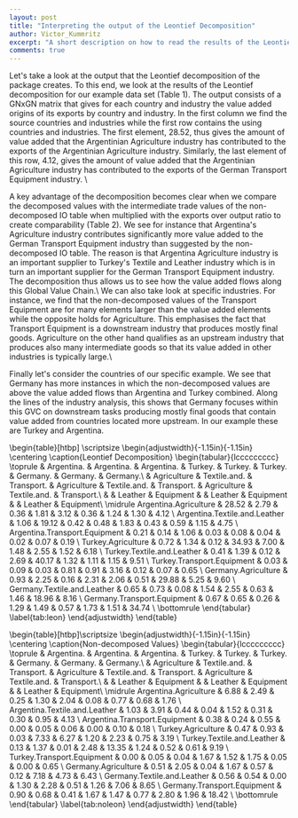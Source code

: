 ```yaml
---
layout: post
title: "Interpreting the output of the Leontief Decomposition"
author: Victor_Kummritz
excerpt: "A short description on how to read the results of the Leontief decomposition and its advanatges."
comments: true
---
```


Let's take a look at the output that the Leontief decomposition of the package creates. To this end, we look at the results of the Leontief decomposition for our example data set (Table 1). The output consists of a GNxGN matrix that gives for each country and industry the value added origins of its exports by country and industry. In the first column we find the source countries and industries while the first row contains the using countries and industries. The first element, 28.52, thus gives the amount of value added that the Argentinian Agriculture industry has contributed to the exports of the Argentinian Agriculture industry. Similarly, the last element of this row, 4.12, gives the amount of value added that the Argentinian Agriculture industry has contributed to the exports of the German Transport Equipment industry. \\

A key advantage of the decomposition becomes clear when we compare the decomposed values with the intermediate trade values of the non-decomposed IO table when multiplied with the exports over output ratio to create comparability (Table 2). We see for instance that Argentina's Agriculture industry contributes significantly more value added to the German Transport Equipment industry than suggested by the non-decomposed IO table. The reason is that Argentina Agriculture industry is an important supplier to Turkey's Textile and Leather industry which is in turn an important supplier for the German Transport Equipment industry. The decomposition thus allows us to see how the value added flows along this Global Value Chain.\\
We can also take look at specific industries. For instance, we find that the non-decomposed values of the Transport Equipment are for many elements larger than the value added elements while the opposite holds for Agriculture. This emphasises the fact that Transport Equipment is a downstream industry that produces mostly final goods. Agriculture on the other hand qualifies as an upstream industry that produces also many intermediate goods so that its value added in other industries is typically large.\\

Finally let's consider the countries of our specific example. We see that Germany has more instances in which the non-decomposed values are above the value added flows than Argentina and Turkey combined. Along the lines of the industry analysis, this shows that Germany focuses within this GVC on downstream tasks producing mostly final goods that contain value added from countries located more upstream. In our example these are Turkey and Argentina.

\begin{table}[htbp] \scriptsize
    \begin{adjustwidth}{-1.15in}{-1.15in}  
  \centering
  \caption{Leontief Decomposition}
    \begin{tabular}{lccccccccc}
    \toprule
          & Argentina. & Argentina. & Argentina. & Turkey. & Turkey. & Turkey. & Germany. & Germany. & Germany.\\
          & Agriculture & Textile.and. & Transport. & Agriculture & Textile.and. & Transport. & Agriculture & Textile.and. & Transport.\\
          & & Leather & Equipment & & Leather & Equipment & & Leather & Equipment\\
    \midrule
    Argentina.Agriculture & 28.52 & 2.79  & 0.36  & 1.81  & 3.12  & 0.36  & 1.24  & 1.30  & 4.12 \\
    Argentina.Textile.and.Leather & 1.06  & 19.12 & 0.42  & 0.48  & 1.83  & 0.43  & 0.59  & 1.15  & 4.75 \\
    Argentina.Transport.Equipment & 0.21  & 0.14  & 1.06  & 0.03  & 0.08  & 0.04  & 0.02  & 0.07  & 0.19 \\
    Turkey.Agriculture & 0.72  & 1.34  & 0.12  & 34.93 & 7.00  & 1.48  & 2.55  & 1.52  & 6.18 \\
    Turkey.Textile.and.Leather & 0.41  & 1.39  & 0.12  & 2.69  & 40.17 & 1.32  & 1.11  & 1.15  & 9.51 \\
    Turkey.Transport.Equipment & 0.03  & 0.09  & 0.03  & 0.81  & 0.91  & 3.16  & 0.12  & 0.07  & 0.65 \\
    Germany.Agriculture & 0.93  & 2.25  & 0.16  & 2.31  & 2.06  & 0.51  & 29.88 & 5.25  & 9.60 \\
    Germany.Textile.and.Leather & 0.65  & 0.73  & 0.08  & 1.54  & 2.55  & 0.63  & 1.46  & 18.96 & 8.16 \\
    Germany.Transport.Equipment & 0.67  & 0.65  & 0.26  & 1.29  & 1.49  & 0.57  & 1.73  & 1.51  & 34.74 \\
    \bottomrule
    \end{tabular}
  \label{tab:leon}
      \end{adjustwidth}
\end{table}

\begin{table}[htbp]\scriptsize
    \begin{adjustwidth}{-1.15in}{-1.15in} 
  \centering
  \caption{Non-decomposed Values}
    \begin{tabular}{lccccccccc}
    \toprule
         & Argentina. & Argentina. & Argentina. & Turkey. & Turkey. & Turkey. & Germany. & Germany. & Germany.\\
          & Agriculture & Textile.and. & Transport. & Agriculture & Textile.and. & Transport. & Agriculture & Textile.and. & Transport.\\
          & & Leather & Equipment & & Leather & Equipment & & Leather & Equipment\\
    \midrule
    Argentina.Agriculture & 6.88  & 2.49  & 0.25  & 1.30  & 2.04  & 0.08  & 0.77  & 0.68  & 1.76 \\
    Argentina.Textile.and.Leather & 1.03  & 3.91  & 0.44  & 0.04  & 1.52  & 0.31  & 0.30  & 0.95  & 4.13 \\
    Argentina.Transport.Equipment & 0.38  & 0.24  & 0.55  & 0.00  & 0.05  & 0.06  & 0.00  & 0.10  & 0.18 \\
    Turkey.Agriculture & 0.47  & 0.93  & 0.03  & 7.33  & 6.27  & 1.20  & 2.23  & 0.75  & 3.19 \\
    Turkey.Textile.and.Leather & 0.13  & 1.37  & 0.01  & 2.48  & 13.35 & 1.24  & 0.52  & 0.61  & 9.19 \\
    Turkey.Transport.Equipment & 0.00  & 0.05  & 0.04  & 1.67  & 1.52  & 1.75  & 0.05  & 0.00  & 0.65 \\
    Germany.Agriculture & 0.51  & 2.05  & 0.04  & 1.67  & 0.57  & 0.12  & 7.18  & 4.73  & 6.43 \\
    Germany.Textile.and.Leather & 0.56  & 0.54  & 0.00  & 1.30  & 2.28  & 0.51  & 1.26  & 7.06  & 8.65 \\
    Germany.Transport.Equipment & 0.90  & 0.68  & 0.41  & 1.67  & 1.47  & 0.77  & 2.80  & 1.96  & 18.42 \\
    \bottomrule
    \end{tabular}
  \label{tab:noleon}
        \end{adjustwidth}
\end{table}
